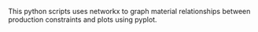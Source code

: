 This python scripts uses networkx to graph material relationships between production constraints and plots using pyplot.
